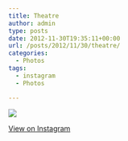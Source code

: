 ```yaml
---
title: Theatre
author: admin
type: posts
date: 2012-11-30T19:35:11+00:00
url: /posts/2012/11/30/theatre/
categories:
  - Photos
tags:
  - instagram
  - Photos

---
```

![][1]

<p class="view-instagram">
  <a href="http://instagr.am/p/SqemEfKlty/">View on Instagram</a>
</p>

 [1]: http://lobban.org/wordpress//HLIC/16f3aa4222caac2be154b6467f27d2e4.jpg